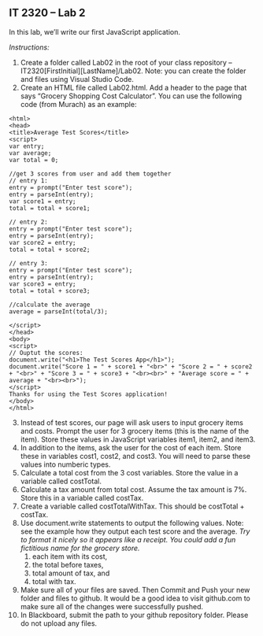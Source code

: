 ## IT 2320 – Lab 2

In this lab, we’ll write our first JavaScript application. 

*Instructions:*  
1.	Create a folder called Lab02 in the root of your class repository – IT2320[FirstInitial][LastName]/Lab02.  Note: you can create the folder and files using Visual Studio Code.  
2.	Create an HTML file called Lab02.html. Add a header to the page that says “Grocery Shopping Cost Calculator”. You can use the following code (from Murach) as an example:
```
<html>   
<head>    
<title>Average Test Scores</title>   
<script>  
var entry;   
var average;   
var total = 0;  

//get 3 scores from user and add them together 
// entry 1:  
entry = prompt("Enter test score");   
entry = parseInt(entry);   
var score1 = entry;   
total = total + score1;  

// entry 2:  
entry = prompt("Enter test score");   
entry = parseInt(entry);   
var score2 = entry;    
total = total + score2;  

// entry 3:  
entry = prompt("Enter test score");   
entry = parseInt(entry);   
var score3 = entry;   
total = total + score3;   

//calculate the average   
average = parseInt(total/3);  
  
</script>  
</head>   
<body>   
<script>  
// Ouptut the scores:  
document.write("<h1>The Test Scores App</h1>");  
document.write("Score 1 = " + score1 + "<br>" + "Score 2 = " + score2 + "<br>" + "Score 3 = " + score3 + "<br><br>" + "Average score = " + average + "<br><br>");  
</script>   
Thanks for using the Test Scores application!  
</body>   
</html>    
```   
3. Instead of test scores, our page will ask users to input grocery items and costs. Prompt the user for 3 grocery items (this is the name of the item). Store these values in JavaScript variables item1, item2, and item3.   
4. In addition to the items, ask the user for the cost of each item. Store these in variables cost1, cost2, and cost3. You will need to parse these values into numberic types.   
5. Calculate a total cost from the 3 cost variables. Store the value in a variable called costTotal. 
6. Calculate a tax amount from total cost. Assume the tax amount is 7%. Store this in a variable called costTax.
7. Create a variable called costTotalWithTax. This should be costTotal + costTax.
8. Use document.write statements to output the following values. Note: see the example how they output each test score and the average. *Try to format it nicely so it appears like a receipt. You could add a fun fictitious name for the grocery store.*     
    1. each item with its cost,  
    2. the total before taxes,   
    3. total amount of tax, and   
    4. total with tax.   
9. Make sure all of your files are saved. Then Commit and Push your new folder and files to github. It would be a good idea to visit github.com to make sure all of the changes were successfully pushed.
10.	In Blackboard, submit the path to your github repository folder.  Please do not upload any files.


